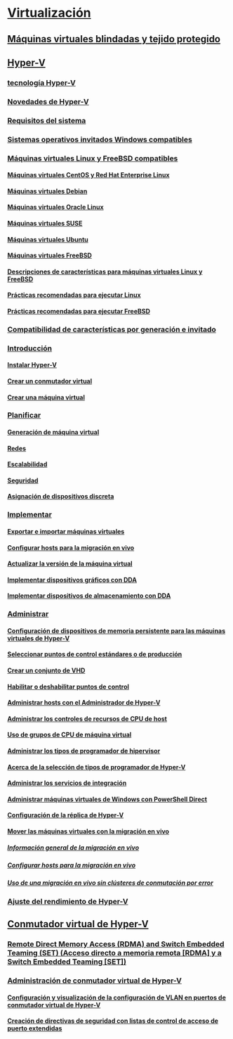 # [Virtualización](virtualization.md)

## [Máquinas virtuales blindadas y tejido protegido](../security/guarded-fabric-shielded-vm/guarded-fabric-and-shielded-vms-top-node.md)

## [Hyper-V](hyper-v/Hyper-V-on-Windows-Server.md)
### [tecnología Hyper-V](hyper-v/Hyper-V-Technology-Overview.md)
### [Novedades de Hyper-V](hyper-v/What-s-new-in-Hyper-V-on-Windows.md)
### [Requisitos del sistema](hyper-v/System-requirements-for-Hyper-V-on-Windows.md)
### [Sistemas operativos invitados Windows compatibles](hyper-v/Supported-Windows-guest-operating-systems-for-Hyper-V-on-Windows.md)
### [Máquinas virtuales Linux y FreeBSD compatibles](hyper-v/Supported-Linux-and-FreeBSD-virtual-machines-for-Hyper-V-on-Windows.md)
#### [Máquinas virtuales CentOS y Red Hat Enterprise Linux](hyper-v/Supported-CentOS-and-Red-Hat-Enterprise-Linux-virtual-machines-on-Hyper-V.md)
#### [Máquinas virtuales Debian](hyper-v/Supported-Debian-virtual-machines-on-Hyper-V.md)
#### [Máquinas virtuales Oracle Linux](hyper-v/Supported-Oracle-Linux-virtual-machines-on-Hyper-V.md)
#### [Máquinas virtuales SUSE](hyper-v/Supported-SUSE-virtual-machines-on-Hyper-V.md)
#### [Máquinas virtuales Ubuntu](hyper-v/Supported-Ubuntu-virtual-machines-on-Hyper-V.md)
#### [Máquinas virtuales FreeBSD](hyper-v/Supported-FreeBSD-virtual-machines-on-Hyper-V.md)
#### [Descripciones de características para máquinas virtuales Linux y FreeBSD](hyper-v/Feature-Descriptions-for-Linux-and-FreeBSD-virtual-machines-on-Hyper-V.md)
#### [Prácticas recomendadas para ejecutar Linux](hyper-v/Best-Practices-for-running-Linux-on-Hyper-V.md)
#### [Prácticas recomendadas para ejecutar FreeBSD](hyper-v/Best-practices-for-running-FreeBSD-on-Hyper-V.md)
### [Compatibilidad de características por generación e invitado](hyper-v/Hyper-V-feature-compatibility-by-generation-and-guest.md)
### [Introducción](hyper-v/get-started/Get-started-with-Hyper-V-on-Windows.md)
#### [Instalar Hyper-V](hyper-v/get-started/Install-the-Hyper-V-role-on-Windows-Server.md)
#### [Crear un conmutador virtual](hyper-v/get-started/create-a-virtual-switch-for-Hyper-V-virtual-machines.md)
#### [Crear una máquina virtual](hyper-v/get-started/create-a-virtual-machine-in-Hyper-V.md)
### [Planificar](hyper-v/plan/Plan-Hyper-V-on-Windows-Server.md)
#### [Generación de máquina virtual](hyper-v/plan/Should-I-create-a-generation-1-or-2-virtual-machine-in-Hyper-V.md)
#### [Redes](hyper-v/plan/plan-hyper-v-networking-in-windows-server.md)
#### [Escalabilidad](hyper-v/plan/plan-hyper-v-scalability-in-windows-server.md)
#### [Seguridad](hyper-v/plan/plan-hyper-v-security-in-windows-server.md)
#### [Asignación de dispositivos discreta](hyper-v/plan/plan-for-deploying-devices-using-discrete-device-assignment.md)
### [Implementar](hyper-v/deploy/Deploy-Hyper-V-on-Windows-Server.md)
#### [Exportar e importar máquinas virtuales](hyper-v/deploy/Export-and-import-virtual-machines.md)
#### [Configurar hosts para la migración en vivo](hyper-v/deploy/Set-up-hosts-for-live-migration-without-Failover-Clustering.md)
#### [Actualizar la versión de la máquina virtual](hyper-v/deploy/Upgrade-virtual-machine-version-in-Hyper-V-on-Windows-or-Windows-Server.md)
#### [Implementar dispositivos gráficos con DDA](hyper-v/deploy/deploying-graphics-devices-using-dda.md)
#### [Implementar dispositivos de almacenamiento con DDA](hyper-v/deploy/deploying-storage-devices-using-dda.md)
### [Administrar](hyper-v/manage/Manage-Hyper-V-on-Windows-Server.md)
#### [Configuración de dispositivos de memoria persistente para las máquinas virtuales de Hyper-V](hyper-v/manage/persistent-memory-cmdlets.md)
#### [Seleccionar puntos de control estándares o de producción](hyper-v/manage/Choose-between-standard-or-production-checkpoints-in-Hyper-V.md)
#### [Crear un conjunto de VHD](hyper-v/manage/Create-VHDSet-file.md)
#### [Habilitar o deshabilitar puntos de control](hyper-v/manage/Enable-or-disable-checkpoints-in-Hyper-V.md)
#### [Administrar hosts con el Administrador de Hyper-V](hyper-v/manage/Remotely-manage-Hyper-V-hosts.md)
#### [Administrar los controles de recursos de CPU de host](hyper-v/manage/manage-hyper-v-minroot-2016.md)
#### [Uso de grupos de CPU de máquina virtual](hyper-v/manage/manage-hyper-v-cpugroups.md)
#### [Administrar los tipos de programador de hipervisor](hyper-v/manage/manage-hyper-v-scheduler-types.md)
#### [Acerca de la selección de tipos de programador de Hyper-V](hyper-v/manage/about-hyper-v-scheduler-type-selection.md)
#### [Administrar los servicios de integración](hyper-v/manage/Manage-Hyper-V-integration-services.md)
#### [Administrar máquinas virtuales de Windows con PowerShell Direct](hyper-v/manage/Manage-Windows-virtual-machines-with-powershell-direct.md)
#### [Configuración de la réplica de Hyper-V](hyper-v/manage/Set-up-Hyper-V-Replica.md) 
#### [Mover las máquinas virtuales con la migración en vivo](hyper-v/manage/Live-migration-overview.md) 
##### [Información general de la migración en vivo](hyper-v/manage/Live-migration-overview.md) 
##### [Configurar hosts para la migración en vivo](hyper-v/deploy/Set-up-hosts-for-live-migration-without-Failover-Clustering.md) 
##### [Uso de una migración en vivo sin clústeres de conmutación por error](hyper-v/manage/Use-live-migration-without-Failover-Clustering-to-move-a-virtual-machine.md) 
### [Ajuste del rendimiento de Hyper-V](../administration/performance-tuning/role/hyper-v-server/index.md)
## [Conmutador virtual de Hyper-V](hyper-v-virtual-switch/Hyper-V-Virtual-Switch.md)
### [Remote Direct Memory Access (RDMA) and Switch Embedded Teaming (SET) (Acceso directo a memoria remota [RDMA] y a Switch Embedded Teaming [SET])](hyper-v-virtual-switch/rdMA-and-Switch-Embedded-Teaming.md)
### [Administración de conmutador virtual de Hyper-V](hyper-v-virtual-switch/Manage-Hyper-V-Virtual-Switch.md)
#### [Configuración y visualización de la configuración de VLAN en puertos de conmutador virtual de Hyper-V](hyper-v-virtual-switch/Configure-and-View-VLAN-Settings-on-Hyper-V-Virtual-Switch-Ports.md)
#### [Creación de directivas de seguridad con listas de control de acceso de puerto extendidas](hyper-v-virtual-switch/create-Security-Policies-with-extended-Port-Access-Control-lists.md)
